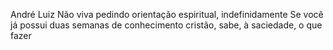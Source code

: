 André Luiz
Não viva pedindo orientação espiritual, indefinidamente Se você já possui duas semanas de conhecimento cristão, sabe, à saciedade, o que fazer
